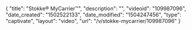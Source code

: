 {
    "title": "Stokke&reg; MyCarrier&trade;",
    "description": "",
    "videoid": "109987096",
    "date_created": "1502522133",
    "date_modified": "1504247456",
    "type": "captivate",
    "layout": "video",
    "url": "\/v\/stokke-mycarrier\/109987096"
}